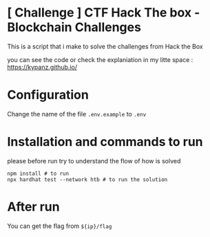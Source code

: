 # [ Challenge ] CTF Hack The box - Blockchain Challenges

This is a script that i make to solve the challenges from Hack the Box

you can see the code or check the explaniation in my litte space : https://kypanz.github.io/

# Configuration
Change the name of the file `.env.example` to `.env`

# Installation and commands to run
please before run try to understand the flow of how is solved

```shell
npm install # to run
npx hardhat test --network htb # to run the solution
```

# After run
You can get the flag from `${ip}/flag`
